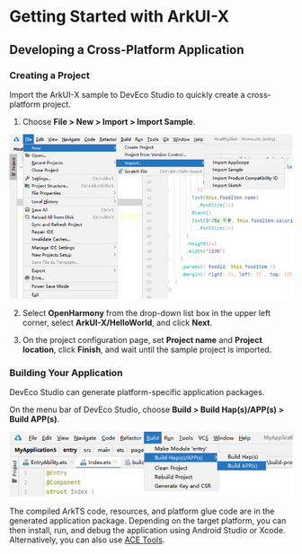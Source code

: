 # Getting Started with ArkUI-X

## Developing a Cross-Platform Application


### Creating a Project

Import the ArkUI-X sample to DevEco Studio to quickly create a cross-platform project.

1. Choose **File > New > Import > Import Sample**.
   
![import_sample](figures/import_sample.png)
   
2. Select **OpenHarmony** from the drop-down list box in the upper left corner, select **ArkUI-X/HelloWorld**, and click **Next**.

3. On the project configuration page, set **Project name** and **Project location**, click **Finish**, and wait until the sample project is imported.

### Building Your Application

DevEco Studio can generate platform-specific application packages.

On the menu bar of DevEco Studio, choose **Build &gt; Build Hap(s)/APP(s) &gt; Build APP(s)**.

![en-us_image_0000001580152768](figures/en-us_image_0000001580152768.png)

The compiled ArkTS code, resources, and platform glue code are in the generated application package. Depending on the target platform, you can then install, run, and debug the application using Android Studio or Xcode. Alternatively, you can also use [ACE Tools](start-with-ace-tools.md#running-your-application).
